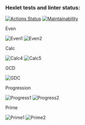 ### Hexlet tests and linter status:
[![Actions Status](https://github.com/Matiika/java-project-61/actions/workflows/hexlet-check.yml/badge.svg)](https://github.com/Matiika/java-project-61/actions)
[![Maintainability](https://api.codeclimate.com/v1/badges/99809f3d8b1a7206d565/maintainability)](https://codeclimate.com/github/Matiika/java-project-61/maintainability)


Even 

![Even1](https://github.com/Matiika/java-project-61/assets/45766685/317d0241-b136-49dd-a77c-af41c6eb06d7)
![Even2](https://github.com/Matiika/java-project-61/assets/45766685/35ce4691-8af6-4c32-ad39-e39a0adbbe12)


Calc

![Calc4](https://github.com/Matiika/java-project-61/assets/45766685/f4ecb46a-930a-4fb8-9e8a-a3fd2206191f)
![Calc5](https://github.com/Matiika/java-project-61/assets/45766685/bc674318-4a0c-4f2f-803e-c5bebeaa0cf6)


GCD

![GDC](https://github.com/Matiika/java-project-61/assets/45766685/50e302fb-5fbc-4470-9027-47e5afcdb5b4)


Progression

![Progress1](https://github.com/Matiika/java-project-61/assets/45766685/fb3040ff-8b8b-4e2d-b5ca-6e1b83ca6f7e)
![Progress2](https://github.com/Matiika/java-project-61/assets/45766685/975fd23c-2e0c-4596-a13e-648b2b6a1f9f)


Prime 

![Prime1](https://github.com/Matiika/java-project-61/assets/45766685/73000c12-4118-4f2e-bf7b-9905d74ca652)
![Prime2](https://github.com/Matiika/java-project-61/assets/45766685/71803b31-f391-4cca-91d2-73eadcc25f43)
